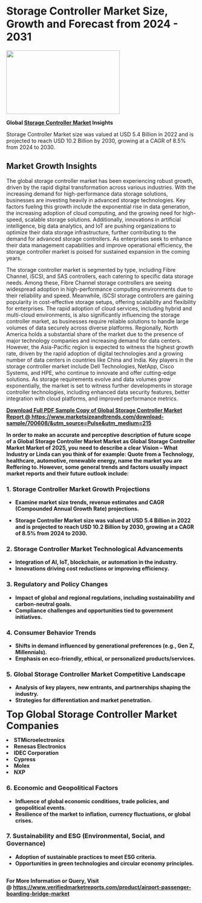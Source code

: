 <H1>Storage Controller Market Size, Growth and Forecast from 2024 - 2031</H1><img class="aligncenter size-medium wp-image-584254" src="https://thirdeyenews.in/wp-content/uploads/2024/09/Global-Market-Research-300x168.jpeg" alt="" width="300" height="168" /><p><strong>Global&nbsp;<a href="https://www.marketsizeandtrends.com/download-sample/700608/&amp;utm_source=Pulse&amp;utm_medium=215">Storage Controller Market</a> Insights</strong></p><p>Storage Controller Market size was valued at USD 5.4 Billion in 2022 and is projected to reach USD 10.2 Billion by 2030, growing at a CAGR of 8.5% from 2024 to 2030.</p><p><h2>Market Growth Insights</h2> <p>The global storage controller market has been experiencing robust growth, driven by the rapid digital transformation across various industries. With the increasing demand for high-performance data storage solutions, businesses are investing heavily in advanced storage technologies. Key factors fueling this growth include the exponential rise in data generation, the increasing adoption of cloud computing, and the growing need for high-speed, scalable storage solutions. Additionally, innovations in artificial intelligence, big data analytics, and IoT are pushing organizations to optimize their data storage infrastructure, further contributing to the demand for advanced storage controllers. As enterprises seek to enhance their data management capabilities and improve operational efficiency, the storage controller market is poised for sustained expansion in the coming years.</p> <p><strong><a href="#"></a></strong></p> <p>The storage controller market is segmented by type, including Fibre Channel, iSCSI, and SAS controllers, each catering to specific data storage needs. Among these, Fibre Channel storage controllers are seeing widespread adoption in high-performance computing environments due to their reliability and speed. Meanwhile, iSCSI storage controllers are gaining popularity in cost-effective storage setups, offering scalability and flexibility for enterprises. The rapid adoption of cloud services, including hybrid and multi-cloud environments, is also significantly influencing the storage controller market, as businesses require reliable solutions to handle large volumes of data securely across diverse platforms. Regionally, North America holds a substantial share of the market due to the presence of major technology companies and increasing demand for data centers. However, the Asia-Pacific region is expected to witness the highest growth rate, driven by the rapid adoption of digital technologies and a growing number of data centers in countries like China and India. Key players in the storage controller market include Dell Technologies, NetApp, Cisco Systems, and HPE, who continue to innovate and offer cutting-edge solutions. As storage requirements evolve and data volumes grow exponentially, the market is set to witness further developments in storage controller technologies, including enhanced data security features, better integration with cloud platforms, and improved performance metrics. <p><strong><a href="#"></p><p><span class=""><strong>Download Full PDF Sample Copy of Global Storage Controller Market Report</strong> @ <a href="https://www.marketsizeandtrends.com/download-sample/700608/&amp;utm_source=Pulse&amp;utm_medium=215" target="_blank">https://www.marketsizeandtrends.com/download-sample/700608/&amp;utm_source=Pulse&amp;utm_medium=215</a></span></p><p>In order to make an accurate and perceptive description of future scope of a Global&nbsp;Storage Controller Market Market as Global&nbsp;Storage Controller Market Market of 2025, you need to describe a clear Vision &ndash; What Industry or Linda can you think of for example: Quote from a Technology, healthcare, automotive, renewable energy, name the market you are Reffering to. However, some general trends and factors usually impact market reports and their future outlook include:</p><h3>1.&nbsp;<strong>Storage Controller Market Growth Projections</strong></h3><ul><li>Examine market size trends, revenue estimates and CAGR (Compounded Annual Growth Rate) projections.</li><li><p>Storage Controller Market size was valued at USD 5.4 Billion in 2022 and is projected to reach USD 10.2 Billion by 2030, growing at a CAGR of 8.5% from 2024 to 2030.</p></li></ul><h3>2.&nbsp;<strong>Storage Controller Market Technological Advancements</strong></h3><ul><li>Integration of AI, IoT, blockchain, or automation in the industry.</li><li>Innovations driving cost reductions or improving efficiency.</li></ul><h3>3.&nbsp;<strong>Regulatory and Policy Changes</strong></h3><ul><li>Impact of global and regional regulations, including sustainability and carbon-neutral goals.</li><li>Compliance challenges and opportunities tied to government initiatives.</li></ul><h3>4.&nbsp;<strong>Consumer Behavior Trends</strong></h3><ul><li>Shifts in demand influenced by generational preferences (e.g., Gen Z, Millennials).</li><li>Emphasis on eco-friendly, ethical, or personalized products/services.</li></ul><h3>5.&nbsp;<strong>Global Storage Controller Market Competitive Landscape</strong></h3><ul><li>Analysis of key players, new entrants, and partnerships shaping the industry.</li><li>Strategies for differentiation and market penetration.</li></ul><p data-pm-slice="1 1 []"><span style="color: inherit; font-family: inherit; font-size: 25px;">Top Global Storage Controller Market Companies</span></p><div class="" data-test-id=""><p><li>STMicroelectronics</li><li> Renesas Electronics</li><li> IDEC Corporation</li><li> Cypress</li><li> Molex</li><li> NXP</li></p></div><h3>6.&nbsp;<strong>Economic and Geopolitical Factors</strong></h3><ul><li>Influence of global economic conditions, trade policies, and geopolitical events.</li><li>Resilience of the market to inflation, currency fluctuations, or global crises.</li></ul><h3>7.&nbsp;<strong>Sustainability and ESG (Environmental, Social, and Governance)</strong></h3><ul><li>Adoption of sustainable practices to meet ESG criteria.</li><li>Opportunities in green technologies and circular economy principles.</li></ul><h2><strong style="font-size: 14px;">For More Information or Query, Visit @&nbsp;</strong><a style="background-color: #ffffff; font-size: 14px;" href="https://www.marketsizeandtrends.com/report/storage-controller-market/" target="_blank">https://www.verifiedmarketreports.com/product/airport-passenger-boarding-bridge-market</a></h2>
